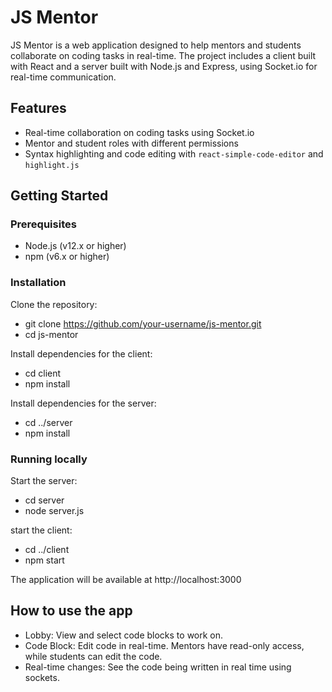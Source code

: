 # JS Mentor

JS Mentor is a web application designed to help mentors and students collaborate on coding tasks in real-time. The project includes a client built with React and a server built with Node.js and Express, using Socket.io for real-time communication.

## Features

- Real-time collaboration on coding tasks using Socket.io
- Mentor and student roles with different permissions
- Syntax highlighting and code editing with `react-simple-code-editor` and `highlight.js`

## Getting Started

### Prerequisites

- Node.js (v12.x or higher)
- npm (v6.x or higher)

### Installation

Clone the repository:

- git clone https://github.com/your-username/js-mentor.git
- cd js-mentor

Install dependencies for the client:

- cd client
- npm install

Install dependencies for the server:

- cd ../server
- npm install

### Running locally

Start the server:

- cd server
- node server.js

start the client:

- cd ../client
- npm start

The application will be available at http://localhost:3000

## How to use the app

- Lobby: View and select code blocks to work on.
- Code Block: Edit code in real-time. Mentors have read-only access, while students can edit the code.
- Real-time changes: See the code being written in real time using sockets.


